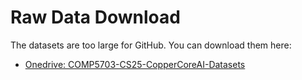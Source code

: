 # Raw Data Download

The datasets are too large for GitHub. You can download them here:

- [Onedrive: COMP5703-CS25-CopperCoreAI-Datasets](https://unisydneyedu-my.sharepoint.com/:f:/g/personal/fjia3080_uni_sydney_edu_au/EsmTTWAEUAhFllvxBn_h1YgBBUSFvqinmp0PuI-UrGDU5A?e=XhwrZE)